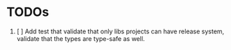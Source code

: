 # TODOs

1. [ ] Add test that validate that only libs projects can have release system, validate that the types are type-safe as well.
